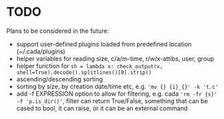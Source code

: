 # TODO

Plans to be considered in the future:

- support user-defined plugins loaded from predefined location (~/.cada/plugins)
- helper variables for reading size, c/a/m-time, r/w/x-attibs, user, group
- helper function for `sh = lambda x: check_output(x, shell=True).decode().splitlines()[0].strip()`
- ascending/descending sorting
- sorting by size, by creation date/time etc, e.g. `'mv {} {i}_{}' -k 't.c'`
- add -f EXPRESSION option to allow for filtering, e.g. cada `'rm -fr {s}' -f 'p.is_dir()'`, filter can return True/False, something that can be cased to bool, it can raise, or it can be an external command
